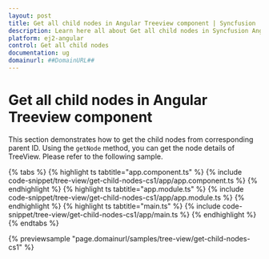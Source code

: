 ```yaml
---
layout: post
title: Get all child nodes in Angular Treeview component | Syncfusion
description: Learn here all about Get all child nodes in Syncfusion Angular Treeview component of Syncfusion Essential JS 2 and more.
platform: ej2-angular
control: Get all child nodes 
documentation: ug
domainurl: ##DomainURL##
---
```


# Get all child nodes in Angular Treeview component

This section demonstrates how to get the child nodes from corresponding parent ID. Using the `getNode` method, you can get the node details of TreeView. Please refer to the following sample.

{% tabs %}
{% highlight ts tabtitle="app.component.ts" %}
{% include code-snippet/tree-view/get-child-nodes-cs1/app/app.component.ts %}
{% endhighlight %}
{% highlight ts tabtitle="app.module.ts" %}
{% include code-snippet/tree-view/get-child-nodes-cs1/app/app.module.ts %}
{% endhighlight %}
{% highlight ts tabtitle="main.ts" %}
{% include code-snippet/tree-view/get-child-nodes-cs1/app/main.ts %}
{% endhighlight %}
{% endtabs %}
  
{% previewsample "page.domainurl/samples/tree-view/get-child-nodes-cs1" %}